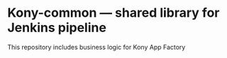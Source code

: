 # Kony-common &mdash; shared library for Jenkins pipeline

This repository includes business logic for Kony App Factory